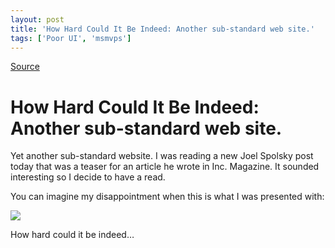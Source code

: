 ```yaml
---
layout: post
title: 'How Hard Could It Be Indeed: Another sub-standard web site.'
tags: ['Poor UI', 'msmvps']
---
```

[Source](http://blogs.msmvps.com/peterritchie/2008/06/02/how-hard-could-it-be-indeed-another-sub-standard-web-site/ "Permalink to How Hard Could It Be Indeed: Another sub-standard web site.")

# How Hard Could It Be Indeed: Another sub-standard web site.

Yet another sub-standard website. I was reading a new Joel Spolsky post today that was a teaser for an article he wrote in Inc. Magazine. It sounded interesting so I decide to have a read.

You can imagine my disappointment when this is what I was presented with:

![][1]

How hard could it be indeed…

[1]: http://farm4.static.flickr.com/3108/2544757347_a11041b61b.jpg?v=0


